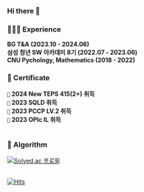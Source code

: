 ### Hi there 👋

### 👩🏻‍💻 Experience
**BG T&A (2023.10 - 2024.06)**  
**삼성 청년 SW 아카데미 8기 (2022.07 - 2023.06)**  
**CNU Pychology, Mathematics (2018 - 2022)**
<br/>

### 💬 Certificate
**`🪪` 2024 New TEPS 415(2+) 취득**  
**`🪪` 2023 SQLD 취득**  
**`🪪` 2023 PCCP LV.2 취득**  
**`🪪` 2023 OPIc IL 취득**  
<br>

### 🌱 Algorithm
[![Solved.ac
프로필](http://mazassumnida.wtf/api/v2/generate_badge?boj=goflwla92)](https://solved.ac/goflwla92)
<br>
<br>

[![Hits](https://hits.seeyoufarm.com/api/count/incr/badge.svg?url=https%3A%2F%2Fgithub.com%2Fsongdaehyun&count_bg=%2379C83D&title_bg=%23555555&icon=pjsip.svg&icon_color=%2304061B&title=hits&edge_flat=false)](https://hits.seeyoufarm.com)
<!--
**songdaehyun/songdaehyun** is a ✨ _special_ ✨ repository because its `README.md` (this file) appears on your GitHub profile.

Here are some ideas to get you started:

- 🔭 I’m currently working on ...
- 🌱 I’m currently learning ...
- 👯 I’m looking to collaborate on ...
- 🤔 I’m looking for help with ...
- 💬 Ask me about ...
- 📫 How to reach me: ...
- 😄 Pronouns: ...
- ⚡ Fun fact: ...
-->
